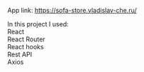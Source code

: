 App link: https://sofa-store.vladislav-che.ru/

In this project I used:  
React  
React Router  
React hooks  
Rest API  
Axios
